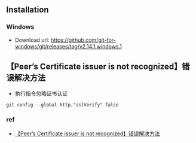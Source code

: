 ## Installation
### Windows
- Download url: https://github.com/git-for-windows/git/releases/tag/v2.14.1.windows.1

## 【Peer’s Certificate issuer is not recognized】错误解决方法
- 执行指令忽略证书认证
``` shell
git config --global http."sslVerify" false
```
### ref
- [【Peer’s Certificate issuer is not recognized】错误解决方法](https://www.jianshu.com/p/fa71d97dcde0)

